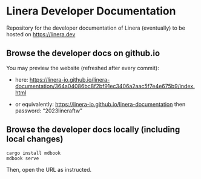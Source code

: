 # Linera Developer Documentation

Repository for the developer documentation of Linera (eventually) to be hosted on https://linera.dev

## Browse the developer docs on github.io

You may preview the website (refreshed after every commit):

* here: https://linera-io.github.io/linera-documentation/364a04086bc8f2bf91ec3406a2aac5f7e4e675b9/index.html

* or equivalently: https://linera-io.github.io/linera-documentation then password: “2023lineraftw”

## Browse the developer docs locally (including local changes)

```
cargo install mdbook
mdbook serve
```
Then, open the URL as instructed.
